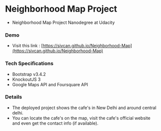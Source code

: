 # Neighborhood Map Project

- Neighborhood Map Project Nanodegree at Udacity

### Demo

- Visit this link : [https://sivcan.github.io/Neighborhood-Map](https://sivcan.github.io/Neighborhood-Map)

### Tech Specifications

- Bootstrap v3.4.2
- KnockoutJS 3
- Google Maps API and Foursquare API

### Details

- The deployed project shows the cafe's in New Delhi and around central delhi.
- You can locate the cafe's on the map, visit the cafe's official website and even get the contact info (if available).
